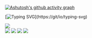 [![Ashutosh's github activity graph](https://github-readme-activity-graph.vercel.app/graph?username=Adriano-Severino&bg_color=0d080a&color=9e4c98&line=9e4c98&point=000000&area=true&hide_border=true)](https://github.com/ashutosh00710/github-readme-activity-graph)


[![Typing SVG](http://readme-typing-svg.herokuapp.com/?color=F72783&size=35&center=true&cCenter=true&width=1000&lines=HELLO,+MY+NAME+is+ADRIANO+SEVERINO;I`M+FROM+BRAZIL+I+AM+A+SOFTWARE+ENGINEERING+STUDENT;BE+WELCOME!)](https://git/io/typing-svg)


<picture>
  <source
    srcset="https://github-readme-stats.vercel.app/api?username=Adriano-Severino&show_icons=true&theme=dark"
    media="(prefers-color-scheme: dark)"
  />
  <source
    srcset="https://github-readme-stats.vercel.app/api?username=Adriano-Severino&show_icons=true"
    media="(prefers-color-scheme: light), (prefers-color-scheme: no-preference)"
  />
  <img src="https://github-readme-stats.vercel.app/api?username=Adriano-Severino&show_icons=true" />
</picture>









<div>
<a href="https://www.youtube.com/channel/UCoP53mKf1ycS52HyVaDEnsA" target="_blank"><img loading="lazy" src="https://img.shields.io/badge/YouTube-FF0000?style=for-the-badge&logo=youtube&logoColor=white" target="_blank"></a>
<a href="https://www.instagram.com/adrianoseverino.x1/" target="_blank"><img loading="lazy" src="https://img.shields.io/badge/-Instagram-%23E4405F?style=for-the-badge&logo=instagram&logoColor=white" target="_blank"></a>
<a href = "mailto:adriano.asx@outlook.com"><img loading="lazy" src="https://img.shields.io/badge/Gmail-D14836?style=for-the-badge&logo=gmail&logoColor=white" target="_blank"></a>
<a href="https://www.linkedin.com/in/adriano-severino-10024816a/" target="_blank"><img loading="lazy" src="https://img.shields.io/badge/-LinkedIn-%230077B5?style=for-the-badge&logo=linkedin&logoColor=white" target="_blank"></a>   
</div>
